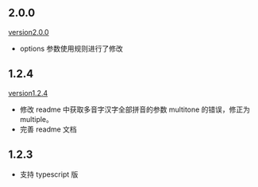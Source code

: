 ## 2.0.0

[version2.0.0]('./2.0.0.md')

- options 参数使用规则进行了修改

## 1.2.4

[version1.2.4]('./1.2.4.md')

- 修改 readme 中获取多音字汉字全部拼音的参数 multitone 的错误，修正为 multiple。
- 完善 readme 文档

## 1.2.3

- 支持 typescript 版
